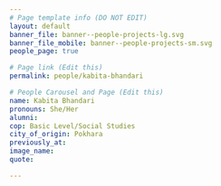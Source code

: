 ```yaml
---
# Page template info (DO NOT EDIT)
layout: default
banner_file: banner--people-projects-lg.svg
banner_file_mobile: banner--people-projects-sm.svg
people_page: true

# Page link (Edit this)
permalink: people/kabita-bhandari

# People Carousel and Page (Edit this)
name: Kabita Bhandari
pronouns: She/Her
alumni: 
cop: Basic Level/Social Studies
city_of_origin: Pokhara
previously_at: 
image_name:
quote: 

---
```

